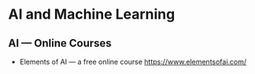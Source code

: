 # AI and Machine Learning

## AI — Online Courses

* Elements of AI — a free online course
  https://www.elementsofai.com/
  
